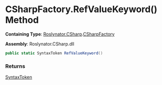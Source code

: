 # CSharpFactory\.RefValueKeyword\(\) Method

**Containing Type**: [Roslynator.CSharp](../../README.md)\.[CSharpFactory](../README.md)

**Assembly**: Roslynator\.CSharp\.dll

```csharp
public static SyntaxToken RefValueKeyword()
```

### Returns

[SyntaxToken](https://docs.microsoft.com/en-us/dotnet/api/microsoft.codeanalysis.syntaxtoken)

